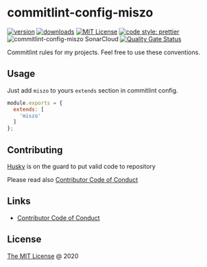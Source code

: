 # commitlint-config-miszo

[![version](https://img.shields.io/npm/v/commitlint-config-miszo.svg)](https://www.npmjs.com/package/commitlint-config-miszo)
[![downloads](https://img.shields.io/npm/dw/commitlint-config-miszo.svg)](https://npm-stat.com/charts.html?package=commitlint-config-miszo&from=2019-02-24)
[![MIT License](https://img.shields.io/npm/l/commitlint-config-miszo.svg)](http://opensource.org/licenses/MIT)
[![code style: prettier](https://img.shields.io/badge/code_style-prettier-ff69b4.svg)](https://github.com/prettier/prettier)
![commitlint-config-miszo SonarCloud](https://github.com/miszo/configs/workflows/commitlint-config-miszo%20SonarCloud/badge.svg)
[![Quality Gate Status](https://sonarcloud.io/api/project_badges/measure?project=commitlint-config-miszo&metric=alert_status)](https://sonarcloud.io/dashboard?id=commitlint-config-miszo)

Commitlint rules for my projects. Feel free to use these conventions.

## Usage

Just add `miszo` to yours `extends` section in commitlint config.

```javascript
module.exports = {
  extends: [
    'miszo'
  ]
};
```

## Contributing

[Husky](https://github.com/typicode/husky) is on the guard to put valid code to repository

Please read also [Contributor Code of Conduct](./CODE_OF_CONDUCT.md)

## Links

- [Contributor Code of Conduct](./CODE_OF_CONDUCT.md)

## License

[The MIT License](https://miszo.mit-license.org) @ 2020
